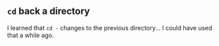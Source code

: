 ## `cd` back a directory

I learned that `cd -` changes to the previous directory... I could have used that a while ago.
